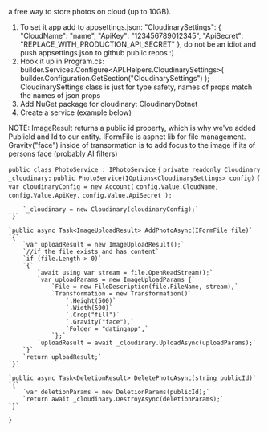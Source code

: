 
a free way to store photos on cloud (up to 10GB). 
1. To set it app add to appsettings.json:
   "CloudinarySettings": {
   "CloudName": "name",
   "ApiKey": "123456789012345",
   "ApiSecret": "REPLACE_WITH_PRODUCTION_API_SECRET"
   },
   do not be an idiot and push appsettings.json to github public repos :)
2. Hook it up in Program.cs:
   builder.Services.Configure<API.Helpers.CloudinarySettings>(
   builder.Configuration.GetSection("CloudinarySettings")
	);
	CloudinarySettings class is just for type safety, names of props match the names of json props
3. Add NuGet package for cloudinary: CloudinaryDotnet
4. Create a service (example below)

NOTE: ImageResult returns a public id property, which is why we've added PublicId and Id to our entity. IFormFile is aspnet lib for file management. Gravity("face") inside of transormation is to add focus to the image if its of persons face (probably AI filters)

`public class PhotoService : IPhotoService`
`{`
	`private readonly Cloudinary _cloudinary;`
	`public PhotoService(IOptions<CloudinarySettings> config)`
	`{`
		`var cloudinaryConfig = new Account(`
		`config.Value.CloudName,`
		`config.Value.ApiKey,`
		`config.Value.ApiSecret );`

		`_cloudinary = new Cloudinary(cloudinaryConfig);`
	`}`

	`public async Task<ImageUploadResult> AddPhotoAsync(IFormFile file)`
	`{`
		`var uploadResult = new ImageUploadResult();`
		`//if the file exists and has content`
		`if (file.Length > 0)`
		`{`
			`await using var stream = file.OpenReadStream();`
			`var uploadParams = new ImageUploadParams {`
				`File = new FileDescription(file.FileName, stream),`
				`Transformation = new Transformation()`
					`.Height(500)`
					`.Width(500)`
					`.Crop("fill")`
					`.Gravity("face"),`
					`Folder = "datingapp",`
				`};`
			`uploadResult = await _cloudinary.UploadAsync(uploadParams);`
		`}`
		`return uploadResult;`
	`}`

	`public async Task<DeletionResult> DeletePhotoAsync(string publicId)`
	`{`
		`var deletionParams = new DeletionParams(publicId);`
		`return await _cloudinary.DestroyAsync(deletionParams);`
	`}`
`}`


